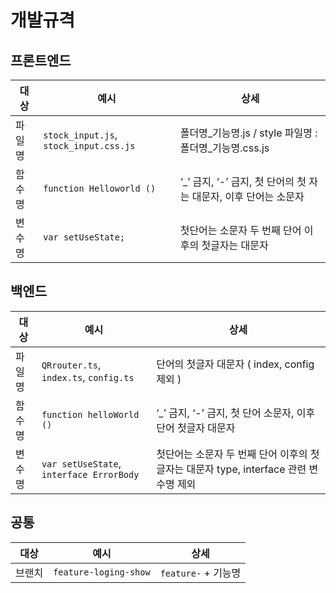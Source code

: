 # 개발규격

## 프론트엔드

|대상|예시|상세|
|----|----|----|
|파일명|`stock_input.js`, `stock_input.css.js`| 폴더명_기능명.js / style 파일명 : 폴더명_기능명.css.js|
|함수명|`function Helloworld ()`|‘_’ 금지, ‘-’ 금지, 첫 단어의 첫 자는 대문자, 이후 단어는 소문자|
|변수명|`var setUseState;`|첫단어는 소문자 두 번째 단어 이후의 첫글자는 대문자 |


## 백엔드

|대상|예시|상세|
|----|----|----|
|파일명|`QRrouter.ts`, `index.ts`, `config.ts`| 단어의 첫글자 대문자 ( index, config 제외 )|
|함수명|`function helloWorld ()`|‘_’ 금지, ‘-’ 금지, 첫 단어 소문자, 이후 단어 첫글자 대문자|
|변수명|`var setUseState`, `interface ErrorBody`|첫단어는 소문자 두 번째 단어 이후의 첫글자는 대문자 type, interface 관련 변수명 제외 |



## 공통

|대상|예시|상세|
|----|----|----|
|브랜치|`feature-loging-show`|`feature-` + 기능명|
